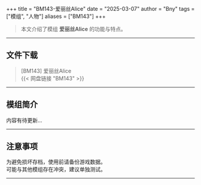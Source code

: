 +++
title = "BM143-爱丽丝Alice"
date = "2025-03-07"
author = "Bny"
tags = ["模组", "人物"]
aliases = ["BM143"]
+++

> 本文介绍了模组 **爱丽丝Alice** 的功能与特点。

---

## 文件下载

> [BM143] 爱丽丝Alice  
{{< 网盘链接 "BM143" >}}  

---

## 模组简介

>  
内容有待更新...  

---

## 注意事项

>  
为避免损坏存档，使用前请备份游戏数据。  
可能与其他模组存在冲突，建议单独测试。  

---

